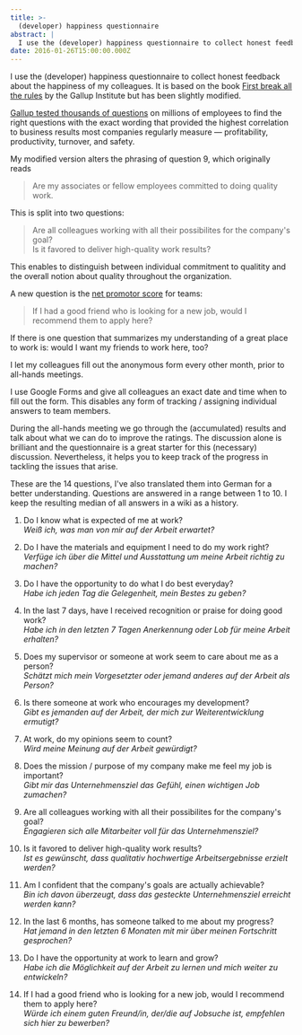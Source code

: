 ```yaml
---
title: >-
  (developer) happiness questionnaire
abstract: |
  I use the (developer) happiness questionnaire to collect honest feedback about the happiness of my colleagues
date: 2016-01-26T15:00:00.000Z
---
```


I use the (developer) happiness questionnaire to collect honest feedback about
the happiness of my colleagues. It is based on the book
[First break all the rules](http://amzn.to/1JYiGoB) by the Gallup Institute but
has been slightly modified.

[Gallup tested thousands of questions](https://q12.gallup.com/help/en-us/Answers/164468)
on millions of employees to find the right questions with the exact wording that
provided the highest correlation to business results most companies regularly
measure — profitability, productivity, turnover, and safety.

My modified version alters the phrasing of question 9, which originally reads

> Are my associates or fellow employees committed to doing quality work.

This is split into two questions:

> Are all colleagues working with all their possibilites for the company's
> goal?  
> Is it favored to deliver high-quality work results?

This enables to distinguish between individual commitment to qualitity and the
overall notion about quality throughout the organization.

A new question is the
[net promotor score](https://en.wikipedia.org/wiki/Net_Promoter) for teams:

> If I had a good friend who is looking for a new job, would I recommend them to
> apply here?

If there is one question that summarizes my understanding of a great place to
work is: would I want my friends to work here, too?

I let my colleagues fill out the anonymous form every other month, prior to
all-hands meetings.

I use Google Forms and give all colleagues an exact date and time when to fill
out the form. This disables any form of tracking / assigning individual answers
to team members.

During the all-hands meeting we go through the (accumulated) results and talk
about what we can do to improve the ratings. The discussion alone is brilliant
and the questionnaire is a great starter for this (necessary) discussion.
Nevertheless, it helps you to keep track of the progress in tackling the issues
that arise.

These are the 14 questions, I've also translated them into German for a better
understanding. Questions are answered in a range between 1 to 10. I keep the
resulting median of all answers in a wiki as a history.

1.  Do I know what is expected of me at work?  
    _Weiß ich, was man von mir auf der Arbeit erwartet?_

2.  Do I have the materials and equipment I need to do my work right?  
    _Verfüge ich über die Mittel und Ausstattung um meine Arbeit richtig zu
    machen?_

3.  Do I have the opportunity to do what I do best everyday?  
    _Habe ich jeden Tag die Gelegenheit, mein Bestes zu geben?_

4.  In the last 7 days, have I received recognition or praise for doing good
    work?  
    _Habe ich in den letzten 7 Tagen Anerkennung oder Lob für meine Arbeit
    erhalten?_

5.  Does my supervisor or someone at work seem to care about me as a person?  
    _Schätzt mich mein Vorgesetzter oder jemand anderes auf der Arbeit als
    Person?_

6.  Is there someone at work who encourages my development?  
    _Gibt es jemanden auf der Arbeit, der mich zur Weiterentwicklung ermutigt?_

7.  At work, do my opinions seem to count?  
    _Wird meine Meinung auf der Arbeit gewürdigt?_

8.  Does the mission / purpose of my company make me feel my job is important?  
    _Gibt mir das Unternehmensziel das Gefühl, einen wichtigen Job zumachen?_

9.  Are all colleagues working with all their possibilites for the company's
    goal?  
    _Engagieren sich alle Mitarbeiter voll für das Unternehmensziel?_

10. Is it favored to deliver high-quality work results?  
    _Ist es gewünscht, dass qualitativ hochwertige Arbeitsergebnisse erzielt
    werden?_

11. Am I confident that the company's goals are actually achievable?  
    _Bin ich davon überzeugt, dass das gesteckte Unternehmensziel erreicht
    werden kann?_

12. In the last 6 months, has someone talked to me about my progress?  
    _Hat jemand in den letzten 6 Monaten mit mir über meinen Fortschritt
    gesprochen?_

13. Do I have the opportunity at work to learn and grow?  
    _Habe ich die Möglichkeit auf der Arbeit zu lernen und mich weiter zu
    entwickeln?_

14. If I had a good friend who is looking for a new job, would I recommend them
    to apply here?  
    _Würde ich einem guten Freund/in, der/die auf Jobsuche ist, empfehlen sich
    hier zu bewerben?_
